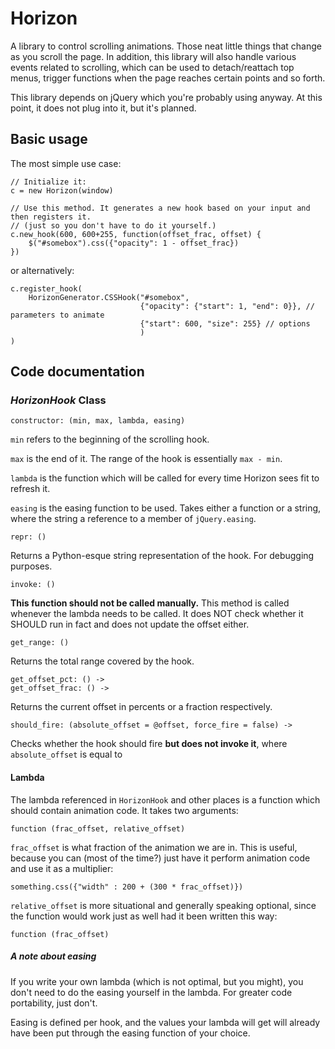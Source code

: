 Horizon
=======

A library to control scrolling animations. Those neat little things that change as you scroll the page. In addition, this library will also handle various events related to scrolling, which can be used to detach/reattach top menus, trigger functions when the page reaches certain points and so forth.

This library depends on jQuery which you're probably using anyway. At this point, it does not plug into it, but it's planned.

## Basic usage

The most simple use case:

	// Initialize it:
	c = new Horizon(window)

	// Use this method. It generates a new hook based on your input and then registers it.
	// (just so you don't have to do it yourself.)
	c.new_hook(600, 600+255, function(offset_frac, offset) {
		$("#somebox").css({"opacity": 1 - offset_frac})
	})
	
or alternatively:

	c.register_hook(
		HorizonGenerator.CSSHook("#somebox",
								 {"opacity": {"start": 1, "end": 0}}, // parameters to animate
								 {"start": 600, "size": 255} // options
								 )
	)

## Code documentation

### *HorizonHook* Class

	constructor: (min, max, lambda, easing)

`min` refers to the beginning of the scrolling hook.

`max` is the end of it. The range of the hook is essentially `max - min`.

`lambda` is the function which will be called for every time Horizon sees fit to refresh it.

`easing` is the easing function to be used. Takes either a function or a string, where the string a reference to a member of `jQuery.easing`.

	repr: ()

Returns a Python-esque string representation of the hook. For debugging purposes.

	invoke: ()

**This function should not be called manually.** This method is called whenever the lambda needs to be called. It does NOT check whether it SHOULD run in fact and does not update the offset either.

	get_range: ()

Returns the total range covered by the hook.

	get_offset_pct: () ->
	get_offset_frac: () ->

Returns the current offset in percents or a fraction respectively.

	should_fire: (absolute_offset = @offset, force_fire = false) ->

Checks whether the hook should fire **but does not invoke it**, where `absolute_offset` is equal to 


#### Lambda

The lambda referenced in `HorizonHook` and other places is a function which should contain animation code. It takes two arguments:

	function (frac_offset, relative_offset)

`frac_offset` is what fraction of the animation we are in. This is useful, because you can (most of the time?) just have it perform animation code and use it as a multiplier:

	something.css({"width" : 200 + (300 * frac_offset)})

`relative_offset` is more situational and generally speaking optional, since the function would work just as well had it been written this way:

	function (frac_offset)

##### A note about easing

If you write your own lambda (which is not optimal, but you might), you don't need to do the easing yourself in the lambda. For greater code portability, just don't.

Easing is defined per hook, and the values your lambda will get will already have been put through the easing function of your choice.
